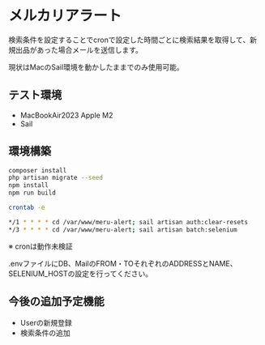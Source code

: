 # メルカリアラート
検索条件を設定することでcronで設定した時間ごとに検索結果を取得して、新規出品があった場合メールを送信します。

現状はMacのSail環境を動かしたままでのみ使用可能。

## テスト環境
- MacBookAir2023 Apple M2
- Sail

## 環境構築
```bash
composer install
php artisan migrate --seed
npm install
npm run build
```

```bash
crontab -e
```

```bash
*/1 * * * * cd /var/www/meru-alert; sail artisan auth:clear-resets
*/3 * * * * cd /var/www/meru-alert; sail artisan batch:selenium
```
※ cronは動作未検証

.envファイルにDB、MailのFROM・TOそれぞれのADDRESSとNAME、SELENIUM_HOSTの設定を行ってください。

## 今後の追加予定機能
- Userの新規登録
- 検索条件の追加
